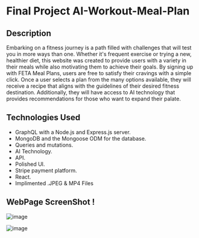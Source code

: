  # Final Project AI-Workout-Meal-Plan

## Description

Embarking on a fitness journey is a path filled with challenges that will test you in more ways than one. Whether it's frequent exercise or trying a new, healthier diet, this website was created to provide users with a variety in their meals while also motivating them to achieve their goals. By signing up with FETA Meal Plans, users are free to satisfy their cravings with a simple click. Once a user selects a plan from the many options available, they will receive a recipe that aligns with the guidelines of their desired fitness destination. Additionally, they will have access to AI technology that provides recommendations for those who want to expand their palate.


## Technologies Used

- GraphQL with a Node.js and Express.js server.
- MongoDB and the Mongoose ODM for the database.
- Queries and mutations.
- AI Technology.
- API.
- Polished UI.
- Stripe payment platform.
- React.
- Implimented .JPEG & MP4 Files

## WebPage ScreenShot !


![image](https://github.com/AnthonyRHenao/AI-Workout-Meal-Plan/assets/128942328/6519f45e-9740-45fe-8666-7834e4db461f)


![image](https://github.com/AnthonyRHenao/AI-Workout-Meal-Plan/assets/129123349/faec2584-b065-4c43-850a-7634f1dc02c1)
